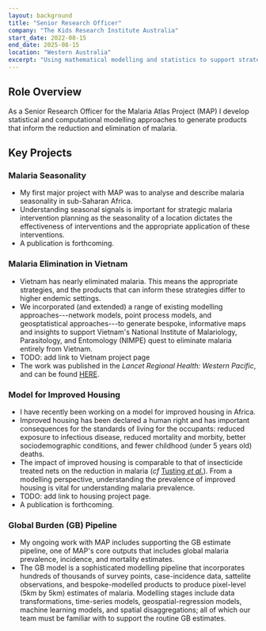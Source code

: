 ```yaml
---
layout: background
title: "Senior Research Officer"
company: "The Kids Research Institute Australia"
start_date: 2022-08-15
end_date: 2025-08-15 
location: "Western Australia"
excerpt: "Using mathematical modelling and statistics to support strategic decision making for malaria elimination."
---
```


## Role Overview

As a Senior Research Officer for the Malaria Atlas Project (MAP) I develop statistical and computational modelling approaches to generate products that inform the reduction and elimination of malaria.

## Key Projects

### Malaria Seasonality
- My first major project with MAP was to analyse and describe malaria seasonality in sub-Saharan Africa.
- Understanding seasonal signals is important for strategic malaria intervention planning as the seasonality of a location dictates the effectiveness of interventions and the appropriate application of these interventions. 
- A publication is forthcoming.

### Malaria Elimination in Vietnam
- Vietnam has nearly eliminated malaria. This means the appropriate strategies, and the products that can inform these strategies differ to higher endemic settings. 
- We incorporated (and extended) a range of existing modelling approaches---network models, point process models, and geosptatistical approaches---to generate bespoke, informative maps and insights to support Vietnam's National Institute of Malariology, Parasitology, and Entomology (NIMPE) quest to eliminate malaria entirely from Vietnam.
- TODO: add link to Vietnam project page
- The work was published in the *Lancet Regional Health: Western Pacific*, and can be found [HERE](https://doi.org/10.1016/j.lanwpc.2025.101545 'Malaria elimination in Vietnam').

### Model for Improved Housing
- I have recently been working on a model for improved housing in Africa. 
- Improved housing has been declared a human right and has important consequences for the standards of living for the occupants: reduced exposure to infectious disease, reduced mortality and morbity, better sociodemographic conditions, and fewer childhood (under 5 years old) deaths.
- The impact of improved housing is comparable to that of insecticide treated nets on the reduction in malaria (*cf* [Tusting *et al.*](https://doi.org/10.1371/journal.pmed.1002234 'Housing improvements and malaria risk')). From a modelling perspective, understanding the prevalence of improved housing is vital for understanding malaria prevalence.
- TODO: add link to housing project page.
- A publication is forthcoming.

### Global Burden (GB) Pipeline
- My ongoing work with MAP includes supporting the GB estimate pipeline, one of MAP's core outputs that includes global malaria prevalence, incidence, and mortality estimates. 
- The GB model is a sophisticated modelling pipeline that incorporates hundreds of thousands of survey points, case-incidence data, sattelite observations, and bespoke-modelled products to produce pixel-level (5km by 5km) estimates of malaria. Modelling stages include data transformations, time-series models, geospatial-regression models, machine learning models, and spatial disaggregations; all of which our team must be familiar with to support the routine GB estimates. 
